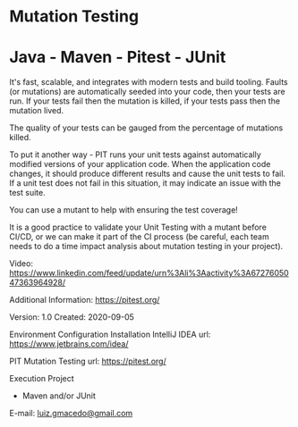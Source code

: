 # Mutation Testing 
# Java - Maven - Pitest - JUnit

It's fast, scalable, and integrates with modern tests and build tooling.
Faults (or mutations) are automatically seeded into your code, then your tests are run. If your tests fail then the mutation is killed, if your tests pass then the mutation lived.

The quality of your tests can be gauged from the percentage of mutations killed.

To put it another way - PIT runs your unit tests against automatically modified versions of your application code. When the application code changes, it should produce different results and cause the unit tests to fail. If a unit test does not fail in this situation, it may indicate an issue with the test suite.

You can use a mutant to help with ensuring the test coverage!

It is a good practice to validate your Unit Testing with a mutant before CI/CD, or we can make it part of the CI process (be careful, each team needs to do a time impact analysis about mutation testing in your project).

Video: https://www.linkedin.com/feed/update/urn%3Ali%3Aactivity%3A6727605047363964928/

Additional Information: https://pitest.org/


Version: 1.0
Created: 2020-09-05


Environment Configuration
Installation
IntelliJ IDEA
url: https://www.jetbrains.com/idea/ 

PIT Mutation Testing
url: https://pitest.org/


Execution Project
  - Maven and/or JUnit
  
E-mail: luiz.gmacedo@gmail.com
